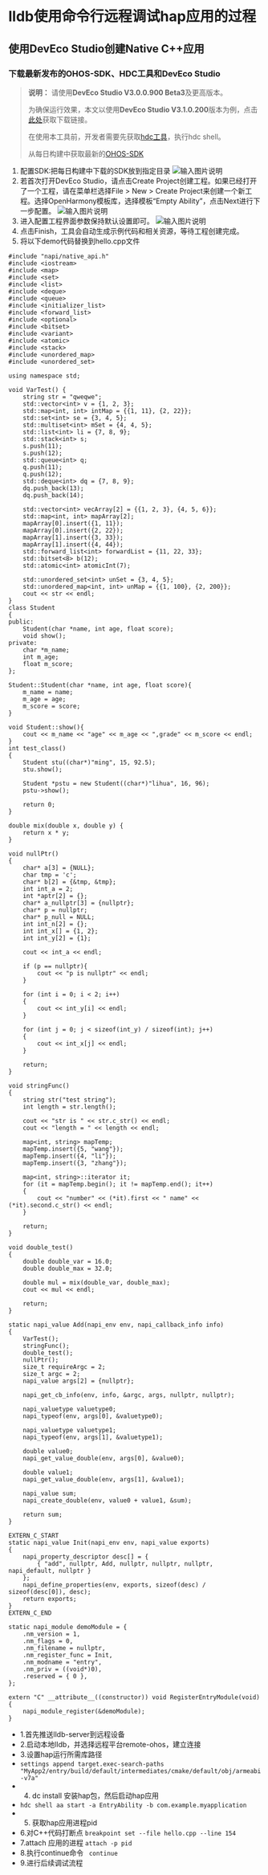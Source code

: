 # lldb使用命令行远程调试hap应用的过程
## 使用DevEco Studio创建Native C++应用

### 下载最新发布的OHOS-SDK、HDC工具和DevEco Studio
> **说明：**
> 请使用**DevEco Studio V3.0.0.900 Beta3**及更高版本。
> 
> 为确保运行效果，本文以使用**DevEco Studio V3.1.0.200**版本为例，点击[此处](https://developer.harmonyos.com/cn/develop/deveco-studio)获取下载链接。
> 
> 在使用本工具前，开发者需要先获取[hdc工具](../../device-dev/subsystems/subsys-toolchain-hdc-guide.md)，执行hdc shell。
> 
> 从每日构建中获取最新的[OHOS-SDK](http://ci.openharmony.cn/dailys/dailybuilds)
1. 配置SDK:把每日构建中下载的SDK放到指定目录
![输入图片说明](sdk.PNG)
2. 若首次打开DevEco Studio，请点击Create Project创建工程。如果已经打开了一个工程，请在菜单栏选择File > New > Create Project来创建一个新工程。选择OpenHarmony模板库，选择模板“Empty Ability”，点击Next进行下一步配置。
![输入图片说明](nativeC++.png)
3. 进入配置工程界面参数保持默认设置即可。
![输入图片说明](配置工程.png)
4. 点击Finish，工具会自动生成示例代码和相关资源，等待工程创建完成。
5. 将以下demo代码替换到hello.cpp文件
```
#include "napi/native_api.h"
#include <iostream>
#include <map>
#include <set>
#include <list>
#include <deque>
#include <queue>
#include <initializer_list>
#include <forward_list>
#include <optional>
#include <bitset>
#include <variant>
#include <atomic>
#include <stack>
#include <unordered_map>
#include <unordered_set>

using namespace std;

void VarTest() {
    string str = "qweqwe";
    std::vector<int> v = {1, 2, 3};
    std::map<int, int> intMap = {{1, 11}, {2, 22}};
    std::set<int> se = {3, 4, 5};
    std::multiset<int> mSet = {4, 4, 5};
    std::list<int> li = {7, 8, 9};
    std::stack<int> s;
    s.push(11);
    s.push(12);
    std::queue<int> q;
    q.push(11);
    q.push(12);
    std::deque<int> dq = {7, 8, 9};
    dq.push_back(13);
    dq.push_back(14);

    std::vector<int> vecArray[2] = {{1, 2, 3}, {4, 5, 6}};
    std::map<int, int> mapArray[2];
    mapArray[0].insert({1, 11});
    mapArray[0].insert({2, 22});
    mapArray[1].insert({3, 33});
    mapArray[1].insert({4, 44});
    std::forward_list<int> forwardList = {11, 22, 33};
    std::bitset<8> b(12);
    std::atomic<int> atomicInt(7);

    std::unordered_set<int> unSet = {3, 4, 5};
    std::unordered_map<int, int> unMap = {{1, 100}, {2, 200}};
    cout << str << endl;
}
class Student
{
public:
    Student(char *name, int age, float score);
    void show();
private:
    char *m_name;
    int m_age;
    float m_score;
};

Student::Student(char *name, int age, float score){
    m_name = name;
    m_age = age;
    m_score = score;
}

void Student::show(){
    cout << m_name << "age" << m_age << ",grade" << m_score << endl;
}
int test_class()
{
    Student stu((char*)"ming", 15, 92.5);
    stu.show();

    Student *pstu = new Student((char*)"lihua", 16, 96);
    pstu->show();

    return 0;
}

double mix(double x, double y) {
    return x * y;
}

void nullPtr()
{
    char* a[3] = {NULL};
    char tmp = 'c';
    char* b[2] = {&tmp, &tmp};
    int int_a = 2;
    int *aptr[2] = {};
    char* a_nullptr[3] = {nullptr};
    char* p = nullptr;
    char* p_null = NULL;
    int int_n[2] = {};
    int int_x[] = {1, 2};
    int int_y[2] = {1};

    cout << int_a << endl;

    if (p == nullptr){
        cout << "p is nullptr" << endl;
    }

    for (int i = 0; i < 2; i++)
    {
        cout << int_y[i] << endl;
    }

    for (int j = 0; j < sizeof(int_y) / sizeof(int); j++)
    {
        cout << int_x[j] << endl;
    }

    return;
}

void stringFunc()
{
    string str("test string");
    int length = str.length();

    cout << "str is " << str.c_str() << endl;
    cout << "length = " << length << endl;

    map<int, string> mapTemp;
    mapTemp.insert({5, "wang"});
    mapTemp.insert({4, "li"});
    mapTemp.insert({3, "zhang"});

    map<int, string>::iterator it;
    for (it = mapTemp.begin(); it != mapTemp.end(); it++)
    {
        cout << "number" << (*it).first << " name" << (*it).second.c_str() << endl;
    }

    return;
}

void double_test()
{
    double double_var = 16.0;
    double double_max = 32.0;

    double mul = mix(double_var, double_max);
    cout << mul << endl;

    return;
}

static napi_value Add(napi_env env, napi_callback_info info)
{
    VarTest();
    stringFunc();
    double_test();
    nullPtr();
    size_t requireArgc = 2;
    size_t argc = 2;
    napi_value args[2] = {nullptr};

    napi_get_cb_info(env, info, &argc, args, nullptr, nullptr);

    napi_valuetype valuetype0;
    napi_typeof(env, args[0], &valuetype0);

    napi_valuetype valuetype1;
    napi_typeof(env, args[1], &valuetype1);

    double value0;
    napi_get_value_double(env, args[0], &value0);

    double value1;
    napi_get_value_double(env, args[1], &value1);

    napi_value sum;
    napi_create_double(env, value0 + value1, &sum);

    return sum;
}

EXTERN_C_START
static napi_value Init(napi_env env, napi_value exports)
{
    napi_property_descriptor desc[] = {
        { "add", nullptr, Add, nullptr, nullptr, nullptr, napi_default, nullptr }
    };
    napi_define_properties(env, exports, sizeof(desc) / sizeof(desc[0]), desc);
    return exports;
}
EXTERN_C_END

static napi_module demoModule = {
    .nm_version = 1,
    .nm_flags = 0,
    .nm_filename = nullptr,
    .nm_register_func = Init,
    .nm_modname = "entry",
    .nm_priv = ((void*)0),
    .reserved = { 0 },
};

extern "C" __attribute__((constructor)) void RegisterEntryModule(void)
{
    napi_module_register(&demoModule);
}

```

- 1.首先推送lldb-server到远程设备
- 2.启动本地lldb，并选择远程平台remote-ohos，建立连接
- 3.设置hap运行所需库路径
-   `settings append target.exec-search-paths "MyApp2/entry/build/default/intermediates/cmake/default/obj/armeabi-v7a"`
- 4. dc install 安装hap包，然后启动hap应用
-    `hdc shell aa start -a EntryAbility -b com.example.myapplication`
- 5. 获取hap应用进程pid
- 6.对C++代码打断点
    `breakpoint set --file hello.cpp --line 154`
- 7.attach 应用的进程
    `attach -p pid`
- 8.执行continue命令
   ` continue`
- 9.进行后续调试流程
